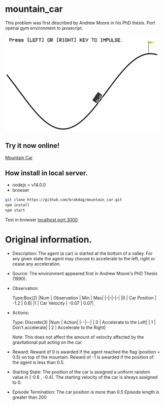# mountain_car
This problem was first described by Andrew Moore in his PhD thesis. Port openai gym environment to javascript.

![Mountaincar](https://github.com/brakdag/mountain_car/raw/main/doc/car.png)

## Try it now online!
[Mountain Car](https://brakdag.github.io/mountain_car/)

## How install in local server.

* nodejs > v14.0.0
* browser

```sh
git clone https://github.com/brakdag/mountain_car.git
npm install
npm start
```
 Test in browser
[localhost port 3000](http://localhost:3000/)

# Original information.
    
* Description:
        The agent (a car) is started at the bottom of a valley. For any given
        state the agent may choose to accelerate to the left, right or cease
        any acceleration.

*    Source:
        The environment appeared first in Andrew Moore's PhD Thesis (1990).

*    Observation:

        Type:Box(2)
        |Num |   Observation |               Min    |        Max|
        |-|-|-|-|
        |0   |   Car Position |             -1.2     |      0.6|
        |1   |   Car Velocity  |            -0.07    |      0.07|

*    Actions:
       
        Type: Discrete(3)
       |Num  |  Action|
       |--|--|
       | 0    |  Accelerate to the Left|
       | 1    |  Don't accelerate|
       | 2    |  Accelerate to the Right|

        Note: This does not affect the amount of velocity affected by the
        gravitational pull acting on the car.

*    Reward:
         Reward of 0 is awarded if the agent reached the flag (position = 0.5)
         on top of the mountain.
         Reward of -1 is awarded if the position of the agent is less than 0.5.

*    Starting State:
         The position of the car is assigned a uniform random value in
         [-0.6 , -0.4].
         The starting velocity of the car is always assigned to 0.

*    Episode Termination:
         The car position is more than 0.5
         Episode length is greater than 200
    


